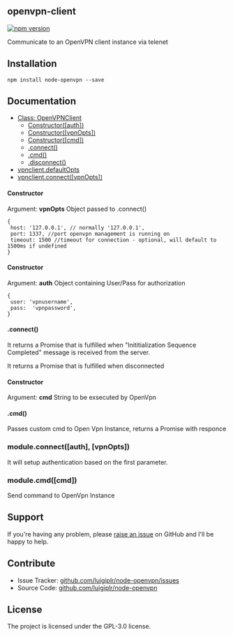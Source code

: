 openvpn-client
--------------

[![npm version](https://badge.fury.io/js/node-openvpn.svg)](http://badge.fury.io/js/node-openvpn)

Communicate to an OpenVPN client instance via telenet

Installation
------------

``` 
npm install node-openvpn --save
```

Documentation
-------------

* [Class: OpenVPNClient](#openvpnclient)
  * [Constructor([auth])](#openvpnclient_authconstructor)
  * [Constructor([vpnOpts])](#openvpnclient_constructor)
  * [Constructor([cmd])](#openvpnclientcmd_constructor)
  * [.connect()](#openvpnclient_connect)
  * [.cmd()](#openvpnclient_cmd)
  * [.disconnect()](#openvpnclient_disconnect)
* [vpnclient.defaultOpts](#module_defaultOpts)
* [vpnclient.connect([vpnOpts])](#module_connect)


<a name="openvpnclient_constructor"></a>
#### Constructor

Argument: **vpnOpts** Object passed to .connect()

```
{
 host: '127.0.0.1', // normally '127.0.0.1',
 port: 1337, //port openvpn management is running on
 timeout: 1500 //timeout for connection - optional, will default to 1500ms if undefined
}
```

<a name="openvpnclient_authconstructor"></a>
#### Constructor

Argument: **auth** Object containing User/Pass for authorization

```
{
 user: 'vpnusername',
 pass:  'vpnpassword',
}
```


<a name="openvpnclient_connect"></a>
#### .connect()

It returns a Promise that is fulfilled when
"Inititialization Sequence Completed" message is received from the server.

 
<a name="openvpnclient_disconnect"></a>
It returns a Promise that is fulfilled when disconnected

<a name="openvpnclientcmd_constructor"></a>
#### Constructor

Argument: **cmd** String to be exsecuted by OpenVpn


<a name="openvpnclient_connect"></a>
#### .cmd()

Passes custom cmd to Open Vpn Instance, returns a Promise with responce

<a name="module_connect"></a>
### module.connect([auth], [vpnOpts]) 

It will setup authentication based on the first parameter.

<a name="module_cmd"></a>
### module.cmd([cmd]) 

Send command to OpenVpn Instance 

Support
-------

If you're having any problem, please [raise an issue](https://github.com/luigiplr/node-openvpn/issues/new) on GitHub and I'll  be happy to help.

Contribute
----------

- Issue Tracker: [github.com/luigiplr/node-openvpn/issues](https://github.com/luigiplr/node-openvpn/issues)
- Source Code: [github.com/luigiplr/node-openvpn](https://github.com/luigiplr/node-openvpn)



License
-------

The project is licensed under the GPL-3.0 license.
